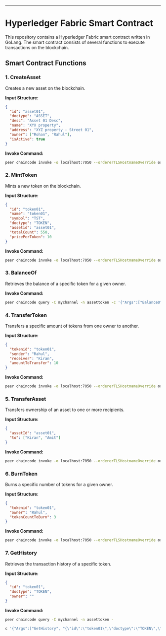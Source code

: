 ---

# Hyperledger Fabric Smart Contract

This repository contains a Hyperledger Fabric smart contract written in GoLang. The smart contract consists of several functions to execute transactions on the blockchain.

## Smart Contract Functions

### 1. CreateAsset

Creates a new asset on the blockchain.

**Input Structure:**

```json
{
  "id": "asset01",
  "doctype": "ASSET",
  "desc": "Asset 01 Desc",
  "name": "XYX property",
  "address": "XYZ property - Street 01",
  "owner": ["Rohan", "Rahul"],
  "isActive": true
}
```

**Invoke Command:**

```sh
peer chaincode invoke -o localhost:7050 --ordererTLSHostnameOverride orderer.example.com --tls --cafile "${PWD}/organizations/ordererOrganizations/example.com/orderers/orderer.example.com/msp/tlscacerts/tlsca.example.com-cert.pem" -C mychannel -n assettoken --peerAddresses localhost:7051 --tlsRootCertFiles "${PWD}/organizations/peerOrganizations/org1.example.com/peers/peer0.org1.example.com/tls/ca.crt" --peerAddresses localhost:9051 --tlsRootCertFiles "${PWD}/organizations/peerOrganizations/org2.example.com/peers/peer0.org2.example.com/tls/ca.crt" -c '{"function":"CreateAsset","Args":["{\"id\":\"asset01\",\"doctype\":\"ASSET\",\"desc\":\"Asset 01 Desc\",\"name\":\"XYX property\",\"address\":\"XYZ property - Street 01\",\"owner\":[\"Rohan\",\"Rahul\"],\"isActive\":true}"]}'
```

### 2. MintToken

Mints a new token on the blockchain.

**Input Structure:**

```json
{
  "id": "token01",
  "name": "token01",
  "symbol": "TST",
  "doctype": "TOKEN",
  "assetid": "asset01",
  "totalCount": 550,
  "pricePerToken": 10
}
```

**Invoke Command:**

```sh
peer chaincode invoke -o localhost:7050 --ordererTLSHostnameOverride orderer.example.com --tls --cafile "${PWD}/organizations/ordererOrganizations/example.com/orderers/orderer.example.com/msp/tlscacerts/tlsca.example.com-cert.pem" -C mychannel -n assettoken --peerAddresses localhost:7051 --tlsRootCertFiles "${PWD}/organizations/peerOrganizations/org1.example.com/peers/peer0.org1.example.com/tls/ca.crt" --peerAddresses localhost:9051 --tlsRootCertFiles "${PWD}/organizations/peerOrganizations/org2.example.com/peers/peer0.org2.example.com/tls/ca.crt" -c '{"function":"MintToken","Args":["{\"id\":\"token01\",\"name\":\"token01\",\"symbol\":\"TST\",\"doctype\":\"TOKEN\",\"assetid\":\"asset01\",\"totalCount\":550,\"pricePerToken\":10}"]}'
```

### 3. BalanceOf

Retrieves the balance of a specific token for a given owner.

**Invoke Command:**

```sh
peer chaincode query -C mychannel -n assettoken -c '{"Args":["BalanceOf", "{\"owner\":\"Rahul\",\"tokenid\":\"token01\"}"]}' | jq .
```

### 4. TransferToken

Transfers a specific amount of tokens from one owner to another.

**Input Structure:**

```json
{
  "tokenid": "token01",
  "sender": "Rahul",
  "receiver": "Kiran",
  "amountToTransfer": 10
}
```

**Invoke Command:**

```sh
peer chaincode invoke -o localhost:7050 --ordererTLSHostnameOverride orderer.example.com --tls --cafile "${PWD}/organizations/ordererOrganizations/example.com/orderers/orderer.example.com/msp/tlscacerts/tlsca.example.com-cert.pem" -C mychannel -n assettoken --peerAddresses localhost:7051 --tlsRootCertFiles "${PWD}/organizations/peerOrganizations/org1.example.com/peers/peer0.org1.example.com/tls/ca.crt" --peerAddresses localhost:9051 --tlsRootCertFiles "${PWD}/organizations/peerOrganizations/org2.example.com/peers/peer0.org2.example.com/tls/ca.crt" -c '{"function":"TransferToken","Args":["{\"tokenid\":\"token01\",\"sender\":\"Rahul\",\"receiver\":\"Kiran\",\"amountToTransfer\":10}"]}'
```

### 5. TransferAsset

Transfers ownership of an asset to one or more recipients.

**Input Structure:**

```json
{
  "assetId": "asset01",
  "to": ["Kiran", "Amit"]
}
```

**Invoke Command:**

```sh
peer chaincode invoke -o localhost:7050 --ordererTLSHostnameOverride orderer.example.com --tls --cafile "${PWD}/organizations/ordererOrganizations/example.com/orderers/orderer.example.com/msp/tlscacerts/tlsca.example.com-cert.pem" -C mychannel -n assettoken --peerAddresses localhost:7051 --tlsRootCertFiles "${PWD}/organizations/peerOrganizations/org1.example.com/peers/peer0.org1.example.com/tls/ca.crt" --peerAddresses localhost:9051 --tlsRootCertFiles "${PWD}/organizations/peerOrganizations/org2.example.com/peers/peer0.org2.example.com/tls/ca.crt" -c '{"function":"TransferAsset","Args":["{\"assetId\":\"asset01\",\"to\":[\"Kiran\",\"Amit\"]}"]}'
```

### 6. BurnToken

Burns a specific number of tokens for a given owner.

**Input Structure:**

```json
{
  "tokenid": "token01",
  "owner": "Rahul",
  "tokenCountToBurn": 3
}
```

**Invoke Command:**

```sh
peer chaincode invoke -o localhost:7050 --ordererTLSHostnameOverride orderer.example.com --tls --cafile "${PWD}/organizations/ordererOrganizations/example.com/orderers/orderer.example.com/msp/tlscacerts/tlsca.example.com-cert.pem" -C mychannel -n assettoken --peerAddresses localhost:7051 --tlsRootCertFiles "${PWD}/organizations/peerOrganizations/org1.example.com/peers/peer0.org1.example.com/tls/ca.crt" --peerAddresses localhost:9051 --tlsRootCertFiles "${PWD}/organizations/peerOrganizations/org2.example.com/peers/peer0.org2.example.com/tls/ca.crt" -c '{"function":"BurnToken","Args":["{\"tokenid\":\"token01\",\"owner\":\"Rahul\",\"tokenCountToBurn\":3}"]}'
```

### 7. GetHistory

Retrieves the transaction history of a specific token.

**Input Structure:**

```json
{
  "id": "token01",
  "doctype": "TOKEN",
  "owner": ""
}
```

**Invoke Command:**

```sh
peer chaincode query -C mychannel -n assettoken -

c '{"Args":["GetHistory", "{\"id\":\"token01\",\"doctype\":\"TOKEN\",\"owner\":\"\"}"]}' | jq .
```

